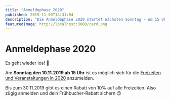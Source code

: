 ```yaml
---
title: "Anmeldephase 2020"
published: 2019-11-03T14:31:04
description: "Die Anmeldephase 2020 startet nächsten Sonntag - um 15 Uhr!\n\nHier gehts zu den Events: https://www.ec-nordbund.de/veranstaltung/\n\nTipp: Sichert euch den Frühbucher-Rabatt bis zum 30.11.2019 ;)"
featuredImage: http://localhost:3000/card.png
---
```


# Anmeldephase 2020


<p>Es geht wieder los! 🎉</p>



<p>Am <strong>Sonntag den 10.11.2019 ab 15 Uhr</strong> ist es möglich sich für die <a href="https://www.ec-nordbund.de/veranstaltung/">Freizeiten und Veranstaltungen in 2020</a> anzumelden.</p>



<p>Bis zum 30.11.2019 gibt es einen Rabatt von 10% auf alle Freizeiten. Also zügig anmelden und dein Frühbucher-Rabatt sichern 😉</p>
